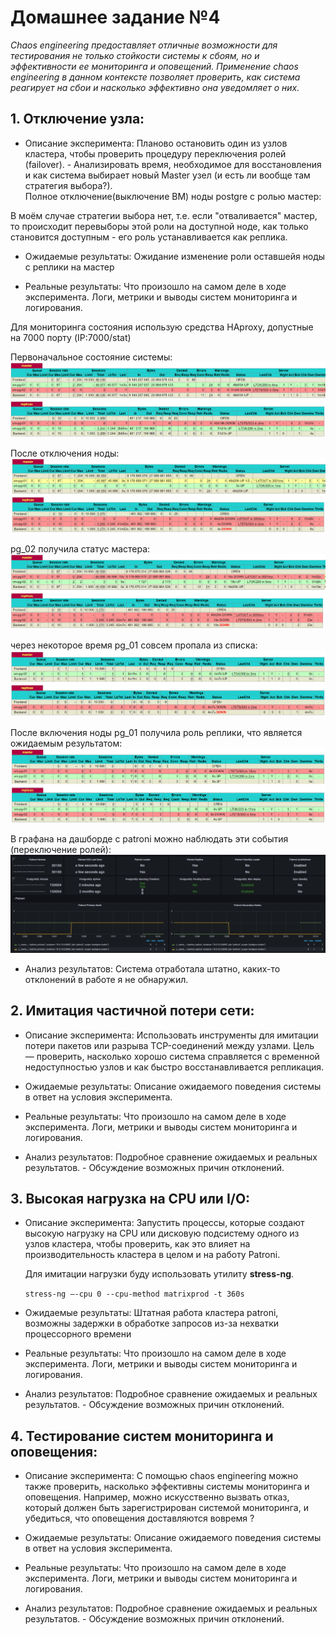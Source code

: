 # Домашнее задание №4

*Chaos engineering предоставляет отличные возможности для тестирования не только стойкости системы к сбоям, но и эффективности ее мониторинга и оповещений. Применение chaos engineering в данном контексте позволяет проверить, как система реагирует на сбои и насколько эффективно она уведомляет о них.*  

## 1. Отключение узла: 
- Описание эксперимента: Планово остановить один из узлов кластера, чтобы проверить процедуру переключения ролей (failover). - Анализировать время, необходимое для восстановления и как система выбирает новый Master узел (и есть ли вообще там стратегия выбора?).  
Полное отключение(выключение ВМ) ноды postgre с ролью мастер:  

В моём случае стратегии выбора нет, т.е. если "отваливается" мастер, то происходит перевыборы этой роли на доступной ноде, как только становится доступным - его роль устанавливается как реплика.

- Ожидаемые результаты: Ожидание изменение роли оставшейя ноды с реплики на мастер 

- Реальные результаты: Что произошло на самом деле в ходе эксперимента.
Логи, метрики и выводы систем мониторинга и логирования.  

Для мониторинга состояния использую средства HAproxy, допустные на 7000 порту (IP:7000/stat)  

Первоначальное состояние системы:  
![](img/1_ha_1.png)

После отключения ноды:  
![](img/1_ha_2.png)

pg_02 получила статус мастера:  
![](img/1_ha_3.png)

через некоторое время pg_01 совсем пропала из списка:  
![](img/1_ha_4.png)

После включения ноды pg_01 получила роль реплики, что является ожидаемым результатом:  
![](img/1_ha_5.png)

В графана на дашборде с patroni можно наблюдать эти события (переключение ролей):  
![](img/1_gr_2.png)

- Анализ результатов: Система отработала штатно, каких-то отклонений в работе я не обнаружил.  


## 2. Имитация частичной потери сети: 
- Описание эксперимента: Использовать инструменты для имитации потери пакетов или разрыва TCP-соединений между узлами. Цель — проверить, насколько хорошо система справляется с временной недоступностью узлов и как быстро восстанавливается репликация.

- Ожидаемые результаты: Описание ожидаемого поведения системы в ответ
на условия эксперимента.

- Реальные результаты: Что произошло на самом деле в ходе эксперимента.
Логи, метрики и выводы систем мониторинга и логирования.

- Анализ результатов: Подробное сравнение ожидаемых и реальных
результатов. - Обсуждение возможных причин отклонений.


## 3. Высокая нагрузка на CPU или I/O: 
- Описание эксперимента: Запустить процессы, которые создают высокую нагрузку на CPU или дисковую подсистему одного из узлов кластера, чтобы проверить, как это влияет на производительность кластера в целом и на работу Patroni.

  Для имитации нагрузки буду использовать утилиту **stress-ng**.

  ``` stress-ng —-cpu 0 --cpu-method matrixprod -t 360s ```

- Ожидаемые результаты: Штатная работа кластера patroni, возможны задержки в обработке запросов из-за нехватки процессорного времени

- Реальные результаты: Что произошло на самом деле в ходе эксперимента.
Логи, метрики и выводы систем мониторинга и логирования.

- Анализ результатов: Подробное сравнение ожидаемых и реальных
результатов. - Обсуждение возможных причин отклонений.


## 4. Тестирование систем мониторинга и оповещения: 
- Описание эксперимента: С помощью chaos engineering можно также проверить, насколько эффективны системы мониторинга и оповещения. Например, можно
искусственно вызвать отказ, который должен быть зарегистрирован системой мониторинга, и убедиться, что оповещения доставляются вовремя ?

- Ожидаемые результаты: Описание ожидаемого поведения системы в ответ
на условия эксперимента.

- Реальные результаты: Что произошло на самом деле в ходе эксперимента.
Логи, метрики и выводы систем мониторинга и логирования.

- Анализ результатов: Подробное сравнение ожидаемых и реальных результатов. - Обсуждение возможных причин отклонений.
